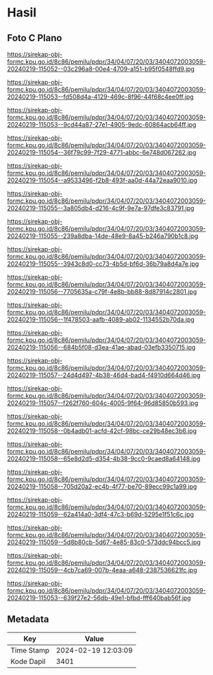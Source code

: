# Hasil

## Foto C Plano

https://sirekap-obj-formc.kpu.go.id/8c86/pemilu/pdpr/34/04/07/20/03/3404072003059-20240219-115052--03c296a8-00e4-4709-a151-b95f0548ffd9.jpg

https://sirekap-obj-formc.kpu.go.id/8c86/pemilu/pdpr/34/04/07/20/03/3404072003059-20240219-115053--fd508d4a-4129-469c-8f96-44f68c4ee0ff.jpg

https://sirekap-obj-formc.kpu.go.id/8c86/pemilu/pdpr/34/04/07/20/03/3404072003059-20240219-115053--9cd44a87-27e1-4905-9edc-60864acb64ff.jpg

https://sirekap-obj-formc.kpu.go.id/8c86/pemilu/pdpr/34/04/07/20/03/3404072003059-20240219-115054--36f79c99-7f29-4771-abbc-6e748d067262.jpg

https://sirekap-obj-formc.kpu.go.id/8c86/pemilu/pdpr/34/04/07/20/03/3404072003059-20240219-115054--a9533496-f2b8-493f-aa0d-44a72eaa9010.jpg

https://sirekap-obj-formc.kpu.go.id/8c86/pemilu/pdpr/34/04/07/20/03/3404072003059-20240219-115055--3a805db4-d216-4c9f-9e7a-97dfe3c83791.jpg

https://sirekap-obj-formc.kpu.go.id/8c86/pemilu/pdpr/34/04/07/20/03/3404072003059-20240219-115055--239a8dba-14de-48e9-8a45-b246a790b1c8.jpg

https://sirekap-obj-formc.kpu.go.id/8c86/pemilu/pdpr/34/04/07/20/03/3404072003059-20240219-115055--3943c8d0-cc73-4b5d-bf6d-36b79a8d4a7e.jpg

https://sirekap-obj-formc.kpu.go.id/8c86/pemilu/pdpr/34/04/07/20/03/3404072003059-20240219-115056--7705635a-c79f-4e8b-bb88-8d87914c2801.jpg

https://sirekap-obj-formc.kpu.go.id/8c86/pemilu/pdpr/34/04/07/20/03/3404072003059-20240219-115056--1f478503-aafb-4089-ab02-1134552b70da.jpg

https://sirekap-obj-formc.kpu.go.id/8c86/pemilu/pdpr/34/04/07/20/03/3404072003059-20240219-115056--684b5f08-d3ea-41ae-abad-03efb3350715.jpg

https://sirekap-obj-formc.kpu.go.id/8c86/pemilu/pdpr/34/04/07/20/03/3404072003059-20240219-115057--24d4d497-4b38-46d4-bad4-f4910d664d46.jpg

https://sirekap-obj-formc.kpu.go.id/8c86/pemilu/pdpr/34/04/07/20/03/3404072003059-20240219-115057--f262f760-604c-4005-9f64-96d85850b593.jpg

https://sirekap-obj-formc.kpu.go.id/8c86/pemilu/pdpr/34/04/07/20/03/3404072003059-20240219-115058--0b4adb01-acfd-42cf-98bc-ce29b48ec3b6.jpg

https://sirekap-obj-formc.kpu.go.id/8c86/pemilu/pdpr/34/04/07/20/03/3404072003059-20240219-115058--65e8d2d5-d354-4b38-9cc0-9caed8a64148.jpg

https://sirekap-obj-formc.kpu.go.id/8c86/pemilu/pdpr/34/04/07/20/03/3404072003059-20240219-115058--705d20a2-ec4b-4f77-be70-89ecc99c1a99.jpg

https://sirekap-obj-formc.kpu.go.id/8c86/pemilu/pdpr/34/04/07/20/03/3404072003059-20240219-115059--62a414a0-3df4-47c3-b69d-5295e1f51c6c.jpg

https://sirekap-obj-formc.kpu.go.id/8c86/pemilu/pdpr/34/04/07/20/03/3404072003059-20240219-115059--5d8b80cb-5d67-4e85-83c0-573ddc94bcc5.jpg

https://sirekap-obj-formc.kpu.go.id/8c86/pemilu/pdpr/34/04/07/20/03/3404072003059-20240219-115059--4cb7ca69-007b-4eaa-a648-2387536621fc.jpg

https://sirekap-obj-formc.kpu.go.id/8c86/pemilu/pdpr/34/04/07/20/03/3404072003059-20240219-115053--639f27e2-56db-49e1-bfbd-fff640bab56f.jpg


## Metadata

| Key        | Value               |
| ---------- | ------------------- |
| Time Stamp | 2024-02-19 12:03:09 |
| Kode Dapil | 3401                |



